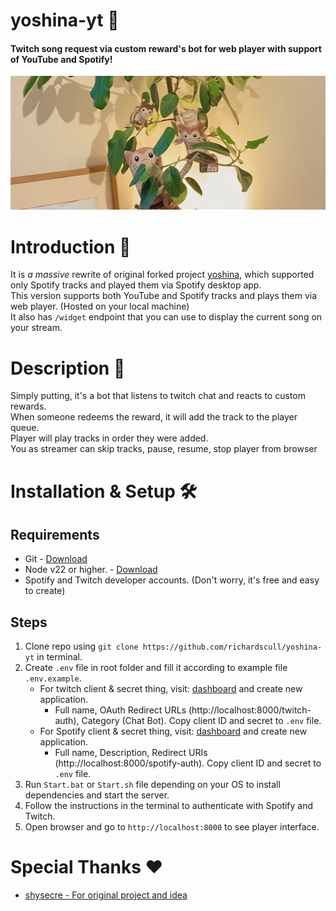 # yoshina-yt 🍃

#### Twitch song request via custom reward's bot for web player with support of YouTube and Spotify!

<p align="center">
  <img src="./preview_cats.png" alt="">
</p>

# Introduction 📕

It is _a massive_ rewrite of original forked project [yoshina](https://github.com/shysecre/yoshina), which supported only Spotify tracks and played them via Spotify desktop app. <br />
This version supports both YouTube and Spotify tracks and plays them via web player. (Hosted on your local machine) <br />
It also has `/widget` endpoint that you can use to display the current song on your stream. <br />

# Description 📝

Simply putting, it's a bot that listens to twitch chat and reacts to custom rewards. <br />
When someone redeems the reward, it will add the track to the player queue. <br />
Player will play tracks in order they were added. <br />
You as streamer can skip tracks, pause, resume, stop player from browser <br />

# Installation & Setup 🛠️

## Requirements

- Git - [Download](https://git-scm.com/downloads)
- Node v22 or higher. - [Download](https://nodejs.org/en/download/)
- Spotify and Twitch developer accounts. (Don't worry, it's free and easy to create)

## Steps

1. Clone repo using `git clone https://github.com/richardscull/yoshina-yt` in terminal.
2. Create `.env` file in root folder and fill it according to example file `.env.example`.
   - For twitch client & secret thing, visit: [dashboard](https://dev.twitch.tv/console/apps) and create new application.
     - Full name, OAuth Redirect URLs (http://localhost:8000/twitch-auth), Category (Chat Bot). Copy client ID and secret to `.env` file.
   - For Spotify client & secret thing, visit: [dashboard](https://developer.spotify.com/dashboard) and create new application.
     - Full name, Description, Redirect URIs (http://localhost:8000/spotify-auth). Copy client ID and secret to `.env` file.
3. Run `Start.bat` or `Start.sh` file depending on your OS to install dependencies and start the server.
4. Follow the instructions in the terminal to authenticate with Spotify and Twitch.
5. Open browser and go to `http://localhost:8000` to see player interface.

# Special Thanks ❤️

- [shysecre - For original project and idea](https://github.com/shysecre)

